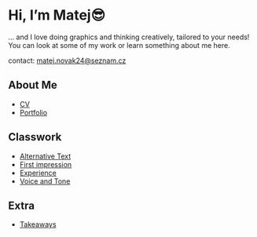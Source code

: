 # Hi, I’m Matej😎

… and I love doing graphics and thinking creatively, tailored to your needs! You can look at some of my work or learn something about me here.

contact: matej.novak24@seznam.cz

## About Me

- [CV](001-CV/Novak_resume.pdf)
- [Portfolio](002-portfolio/MatejNovak_portfolio.pdf)

## Classwork

- [Alternative Text](01-alternative-text)
- [First impression](02-first-impression)
- [Experience](03-experience)
- [Voice and Tone](004-voice-and-tone)

## Extra

- [Takeaways](takeaways)
